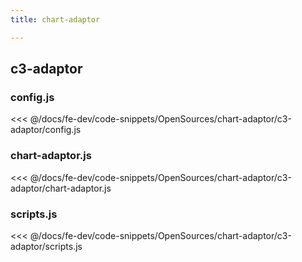 ```yaml
---
title: chart-adaptor

---
```


## c3-adaptor

### config.js
<<< @/docs/fe-dev/code-snippets/OpenSources/chart-adaptor/c3-adaptor/config.js

### chart-adaptor.js
<<< @/docs/fe-dev/code-snippets/OpenSources/chart-adaptor/c3-adaptor/chart-adaptor.js

### scripts.js
<<< @/docs/fe-dev/code-snippets/OpenSources/chart-adaptor/c3-adaptor/scripts.js
